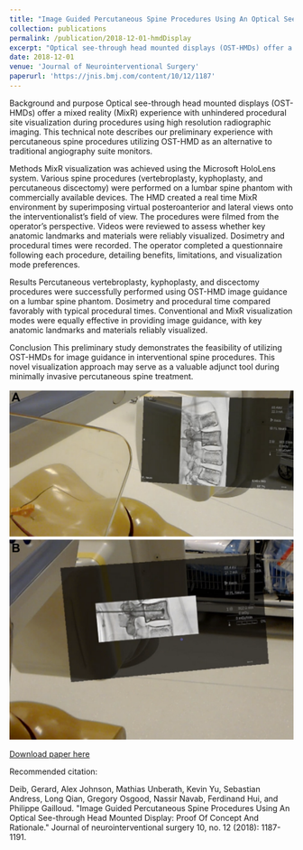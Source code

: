 ```yaml
---
title: "Image Guided Percutaneous Spine Procedures Using An Optical See-through Head Mounted Display: Proof Of Concept And Rationale"
collection: publications
permalink: /publication/2018-12-01-hmdDisplay
excerpt: "Optical see-through head mounted displays (OST-HMDs) offer a mixed reality (MixR) experience with unhindered procedural site visualization during procedures using high resolution radiographic imaging. This technical note describes our preliminary experience with percutaneous spine procedures utilizing OST-HMD as an alternative to traditional angiography suite monitors. MixR visualization was achieved using the Microsoft HoloLens system. Various spine procedures (vertebroplasty, kyphoplasty, and percutaneous discectomy) were performed on a lumbar spine phantom with commercially available devices. The HMD created a real time MixR environment by superimposing virtual posteroanterior and lateral views…"
date: 2018-12-01
venue: 'Journal of Neurointerventional Surgery'
paperurl: 'https://jnis.bmj.com/content/10/12/1187'
---
```

Background and purpose 
Optical see-through head mounted displays (OST-HMDs) offer a mixed reality (MixR) experience with unhindered procedural site visualization during procedures using high resolution radiographic imaging. This technical note describes our preliminary experience with percutaneous spine procedures utilizing OST-HMD as an alternative to traditional angiography suite monitors.

Methods 
MixR visualization was achieved using the Microsoft HoloLens system. Various spine procedures (vertebroplasty, kyphoplasty, and percutaneous discectomy) were performed on a lumbar spine phantom with commercially available devices. The HMD created a real time MixR environment by superimposing virtual posteroanterior and lateral views onto the interventionalist’s field of view. The procedures were filmed from the operator’s perspective. Videos were reviewed to assess whether key anatomic landmarks and materials were reliably visualized. Dosimetry and procedural times were recorded. The operator completed a questionnaire following each procedure, detailing benefits, limitations, and visualization mode preferences.

Results 
Percutaneous vertebroplasty, kyphoplasty, and discectomy procedures were successfully performed using OST-HMD image guidance on a lumbar spine phantom. Dosimetry and procedural time compared favorably with typical procedural times. Conventional and MixR visualization modes were equally effective in providing image guidance, with key anatomic landmarks and materials reliably visualized.

Conclusion 
This preliminary study demonstrates the feasibility of utilizing OST-HMDs for image guidance in interventional spine procedures. This novel visualization approach may serve as a valuable adjunct tool during minimally invasive percutaneous spine treatment.

![Teaser](/images/hmdDisplayTeaser.png)

[Download paper here](https://jnis.bmj.com/content/neurintsurg/10/12/1187.full.pdf)


Recommended citation: 

Deib, Gerard, Alex Johnson, Mathias Unberath, Kevin Yu, Sebastian Andress, Long Qian, Gregory Osgood, Nassir Navab, Ferdinand Hui, and Philippe Gailloud. "Image Guided Percutaneous Spine Procedures Using An Optical See-through Head Mounted Display: Proof Of Concept And Rationale." Journal of neurointerventional surgery 10, no. 12 (2018): 1187-1191.